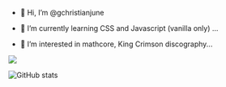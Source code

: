 - 👋 Hi, I’m @gchristianjune

- 🌱 I’m currently learning CSS and Javascript (vanilla only) ...

- 👀 I’m interested in mathcore, King Crimson discography...
<!---
gchristianjune/gchristianjune is a ✨ special ✨ repository because its `README.md` (this file) appears on your GitHub profile.
You can click the Preview link to take a look at your changes.
--->
![](https://visitor-badge.laobi.icu/badge?page_id=devgcjune8.devgcjune8)

![GitHub stats](https://github-readme-stats.vercel.app/api?username=devgcjune8&show_icons=true&theme=tokyonight)
